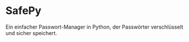 # SafePy
Ein einfacher Passwort-Manager in Python, der Passwörter verschlüsselt und sicher speichert.
